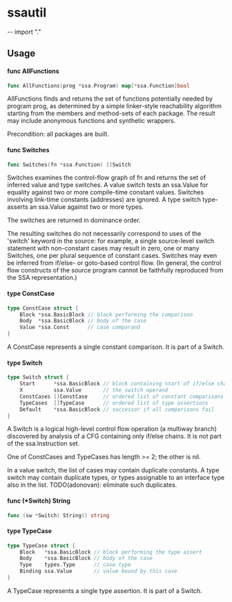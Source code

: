 # ssautil
--
    import "."


## Usage

#### func  AllFunctions

```go
func AllFunctions(prog *ssa.Program) map[*ssa.Function]bool
```
AllFunctions finds and returns the set of functions potentially needed by
program prog, as determined by a simple linker-style reachability algorithm
starting from the members and method-sets of each package. The result may
include anonymous functions and synthetic wrappers.

Precondition: all packages are built.

#### func  Switches

```go
func Switches(fn *ssa.Function) []Switch
```
Switches examines the control-flow graph of fn and returns the set of inferred
value and type switches. A value switch tests an ssa.Value for equality against
two or more compile-time constant values. Switches involving link-time constants
(addresses) are ignored. A type switch type-asserts an ssa.Value against two or
more types.

The switches are returned in dominance order.

The resulting switches do not necessarily correspond to uses of the 'switch'
keyword in the source: for example, a single source-level switch statement with
non-constant cases may result in zero, one or many Switches, one per plural
sequence of constant cases. Switches may even be inferred from if/else- or
goto-based control flow. (In general, the control flow constructs of the source
program cannot be faithfully reproduced from the SSA representation.)

#### type ConstCase

```go
type ConstCase struct {
	Block *ssa.BasicBlock // block performing the comparison
	Body  *ssa.BasicBlock // body of the case
	Value *ssa.Const      // case comparand
}
```

A ConstCase represents a single constant comparison. It is part of a Switch.

#### type Switch

```go
type Switch struct {
	Start      *ssa.BasicBlock // block containing start of if/else chain
	X          ssa.Value       // the switch operand
	ConstCases []ConstCase     // ordered list of constant comparisons
	TypeCases  []TypeCase      // ordered list of type assertions
	Default    *ssa.BasicBlock // successor if all comparisons fail
}
```

A Switch is a logical high-level control flow operation (a multiway branch)
discovered by analysis of a CFG containing only if/else chains. It is not part
of the ssa.Instruction set.

One of ConstCases and TypeCases has length >= 2; the other is nil.

In a value switch, the list of cases may contain duplicate constants. A type
switch may contain duplicate types, or types assignable to an interface type
also in the list. TODO(adonovan): eliminate such duplicates.

#### func (*Switch) String

```go
func (sw *Switch) String() string
```

#### type TypeCase

```go
type TypeCase struct {
	Block   *ssa.BasicBlock // block performing the type assert
	Body    *ssa.BasicBlock // body of the case
	Type    types.Type      // case type
	Binding ssa.Value       // value bound by this case
}
```

A TypeCase represents a single type assertion. It is part of a Switch.
